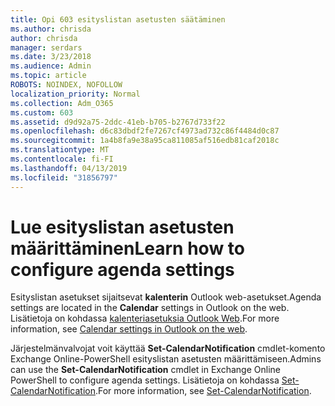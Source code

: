 ```yaml
---
title: Opi 603 esityslistan asetusten säätäminen
ms.author: chrisda
author: chrisda
manager: serdars
ms.date: 3/23/2018
ms.audience: Admin
ms.topic: article
ROBOTS: NOINDEX, NOFOLLOW
localization_priority: Normal
ms.collection: Adm_O365
ms.custom: 603
ms.assetid: d9d92a75-2ddc-41eb-b705-b2767d733f22
ms.openlocfilehash: d6c83dbdf2fe7267cf4973ad732c86f4484d0c87
ms.sourcegitcommit: 1a4b8fa9e38a95ca811085af516edb81caf2018c
ms.translationtype: MT
ms.contentlocale: fi-FI
ms.lasthandoff: 04/13/2019
ms.locfileid: "31856797"
---
```

# <a name="learn-how-to-configure-agenda-settings"></a><span data-ttu-id="d4e07-102">Lue esityslistan asetusten määrittäminen</span><span class="sxs-lookup"><span data-stu-id="d4e07-102">Learn how to configure agenda settings</span></span>

<span data-ttu-id="d4e07-103">Esityslistan asetukset sijaitsevat **kalenterin** Outlook web-asetukset.</span><span class="sxs-lookup"><span data-stu-id="d4e07-103">Agenda settings are located in the **Calendar** settings in Outlook on the web.</span></span> <span data-ttu-id="d4e07-104">Lisätietoja on kohdassa [kalenteriasetuksia Outlook Web](https://support.office.com/article/12cba5a4-4f95-4d00-bfc3-b694aa67ac8f).</span><span class="sxs-lookup"><span data-stu-id="d4e07-104">For more information, see [Calendar settings in Outlook on the web](https://support.office.com/article/12cba5a4-4f95-4d00-bfc3-b694aa67ac8f).</span></span>

<span data-ttu-id="d4e07-105">Järjestelmänvalvojat voit käyttää **Set-CalendarNotification** cmdlet-komento Exchange Online-PowerShell esityslistan asetusten määrittämiseen.</span><span class="sxs-lookup"><span data-stu-id="d4e07-105">Admins can use the **Set-CalendarNotification** cmdlet in Exchange Online PowerShell to configure agenda settings.</span></span> <span data-ttu-id="d4e07-106">Lisätietoja on kohdassa [Set-CalendarNotification](https://technet.microsoft.com/library/dd351284).</span><span class="sxs-lookup"><span data-stu-id="d4e07-106">For more information, see [Set-CalendarNotification](https://technet.microsoft.com/library/dd351284).</span></span>
